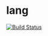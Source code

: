 # lang
[![Build Status](https://travis-ci.com/factdriven/lang.svg?branch=master)](https://travis-ci.com/factdriven/lang)
